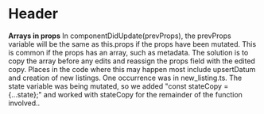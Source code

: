 <!-- TITLE: Common Problems -->
<!-- SUBTITLE: Some common problems I deal with regularly that I always seem to forget the solution to -->

# Header
**Arrays in props** In componentDidUpdate(prevProps), the prevProps variable will be the same as this.props if the props have been mutated. This is common if the props has an array, such as metadata. The solution is to copy the array before any edits and reassign the props field with the edited copy. Places in the code where this may happen most include upsertDatum and creation of new listings. One occurrence was in new_listing.ts. The state variable was being mutated, so we added "const stateCopy = {...state};" and worked with stateCopy for the remainder of the function involved..